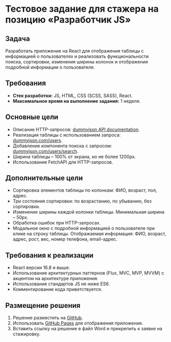 # Тестовое задание для стажера на позицию «Разработчик JS»

## Задача
Разработать приложение на React для отображения таблицы с информацией о пользователях и реализовать функциональности поиска, сортировки, изменения ширины колонок и отображения подробной информации о пользователе.

## Требования
- **Стек разработки:** JS, HTML, CSS (SCSS, SASS), React.
- **Максимальное время на выполнение задания:** 1 неделя.

## Основные цели
*   Описание HTTP-запросов: [dummyjson API documentation](https://dummyjson.com/docs/users).
*   Реализация таблицы с использованием запроса: [dummyjson.com/users](https://dummyjson.com/users).
*   Добавление компонента поиска с запросом: [dummyjson.com/users/search](https://dummyjson.com/users/search).
*   Ширина таблицы – 100% от экрана, но не более 1200px.
*   Использование FetchAPI для HTTP-запросов.

## Дополнительные цели
*   Сортировка элементов таблицы по колонкам: ФИО, возраст, пол, адрес.
*    Три состояния сортировки: по возрастанию, по убыванию, без сортировки.
*   Изменение ширины каждой колонки таблицы. Минимальная ширина – 50px.
*   Обработка ошибок при HTTP-запросах.
*   Модальное окно с подробной информацией о пользователе при клике на строку таблицы. Отображаемая информация: ФИО, возраст, адрес, рост, вес, номер телефона, email-адрес.

## Требования к реализации
- React версии 16.8 и выше.
- Использование архитектурных паттернов (Flux, MVC, MVP, MVVM) с акцентом на архитектуре приложения.
- Использование стандартов JS не ниже ES6.
- Комментирование кода приветствуется.

## Размещение решения
1. Решение разместить на [GitHub](https://github.com).
2. Использовать [GitHub Pages](https://pages.github.com/) для отображения приложения.
3. Вставить ссылку на решение в файл Word и прикрепить к заявке на стажировку.
